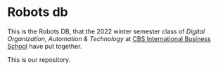 # Robots db

This is the Robots DB, that the 2022 winter semester class of _Digital Organization, Automation & Technology_ at [CBS International Business School](https://cbs.de) have put together.

This is our repository.
